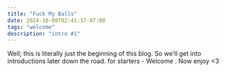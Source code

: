 ```yaml
---
title: "Fuck My Balls"
date: 2024-10-08T02:41:17-07:00
tags: "welcome"
description: "intro #1"
---
```


Well; this is literally just the beginning of this blog.
So we'll get into introductions later down the road. 
for starters - Welcome . 
Now enjoy <3 